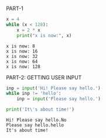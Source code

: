 PART-1


```python
x = 4
while (x < 128):
    x = 2 * x
    print("x is now:", x)
```

    x is now: 8
    x is now: 16
    x is now: 32
    x is now: 64
    x is now: 128
    

PART-2: GETTING USER INPUT


```python
inp = input('Hi! Please say hello.')
while inp != 'hello':
    inp = input('Please say hello.')

print('It\'s about time!')
```

    Hi! Please say hello.No
    Please say hello.hello
    It's about time!
    


```python

```
